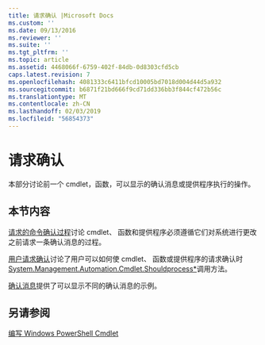 ```yaml
---
title: 请求确认 |Microsoft Docs
ms.custom: ''
ms.date: 09/13/2016
ms.reviewer: ''
ms.suite: ''
ms.tgt_pltfrm: ''
ms.topic: article
ms.assetid: 4468066f-6759-402f-84db-0d8303cfd5cb
caps.latest.revision: 7
ms.openlocfilehash: 4081333c6411bfcd10005bd7018d004d44d5a932
ms.sourcegitcommit: b6871f21bd666f9cd71dd336bb3f844cf472b56c
ms.translationtype: MT
ms.contentlocale: zh-CN
ms.lasthandoff: 02/03/2019
ms.locfileid: "56854373"
---
```

# <a name="requesting-confirmation"></a>请求确认

本部分讨论前一个 cmdlet，函数，可以显示的确认消息或提供程序执行的操作。

## <a name="in-this-section"></a>本节内容

[请求的命令确认过程](./requesting-confirmation-from-cmdlets.md)讨论 cmdlet、 函数和提供程序必须遵循它们对系统进行更改之前请求一条确认消息的过程。

[用户请求确认](./users-requesting-confirmation.md)讨论了用户可以如何使 cmdlet、 函数或提供程序的请求确认时[System.Management.Automation.Cmdlet.Shouldprocess*](/dotnet/api/System.Management.Automation.Cmdlet.ShouldProcess)调用方法。

[确认消息](./confirmation-messages.md)提供了可以显示不同的确认消息的示例。

## <a name="see-also"></a>另请参阅

[编写 Windows PowerShell Cmdlet](./writing-a-windows-powershell-cmdlet.md)
